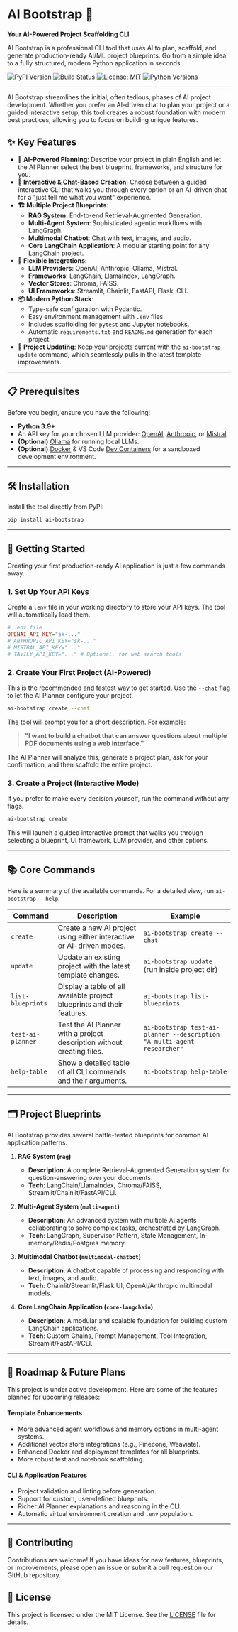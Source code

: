 # AI Bootstrap 🚀

**Your AI-Powered Project Scaffolding CLI**

AI Bootstrap is a professional CLI tool that uses AI to plan, scaffold, and generate production-ready AI/ML project blueprints. Go from a simple idea to a fully structured, modern Python application in seconds.

[![PyPI Version](https://img.shields.io/pypi/v/ai-bootstrap.svg)](https://pypi.org/project/ai-bootstrap/)
[![Build Status](https://img.shields.io/github/actions/workflow/status/your-username/ai-bootstrap/main.yml?branch=main)](https://github.com/your-username/ai-bootstrap/actions)
[![License: MIT](https://img.shields.io/badge/License-MIT-yellow.svg)](https://opensource.org/licenses/MIT)
[![Python Versions](https://img.shields.io/pypi/pyversions/ai-bootstrap.svg)](https://pypi.org/project/ai-bootstrap/)

---

AI Bootstrap streamlines the initial, often tedious, phases of AI project development. Whether you prefer an AI-driven chat to plan your project or a guided interactive setup, this tool creates a robust foundation with modern best practices, allowing you to focus on building unique features.

## ✨ Key Features

-   **🤖 AI-Powered Planning**: Describe your project in plain English and let the AI Planner select the best blueprint, frameworks, and structure for you.
-   **💬 Interactive & Chat-Based Creation**: Choose between a guided interactive CLI that walks you through every option or an AI-driven chat for a "just tell me what you want" experience.
-   **🏗️ Multiple Project Blueprints**:
    -   **RAG System**: End-to-end Retrieval-Augmented Generation.
    -   **Multi-Agent System**: Sophisticated agentic workflows with LangGraph.
    -   **Multimodal Chatbot**: Chat with text, images, and audio.
    -   **Core LangChain Application**: A modular starting point for any LangChain project.
-   **🔌 Flexible Integrations**:
    -   **LLM Providers**: OpenAI, Anthropic, Ollama, Mistral.
    -   **Frameworks**: LangChain, LlamaIndex, LangGraph.
    -   **Vector Stores**: Chroma, FAISS.
    -   **UI Frameworks**: Streamlit, Chainlit, FastAPI, Flask, CLI.
-   **📦 Modern Python Stack**:
    -   Type-safe configuration with Pydantic.
    -   Easy environment management with `.env` files.
    -   Includes scaffolding for `pytest` and Jupyter notebooks.
    -   Automatic `requirements.txt` and `README.md` generation for each project.
-   **🔄 Project Updating**: Keep your projects current with the `ai-bootstrap update` command, which seamlessly pulls in the latest template improvements.

---

## 📋 Prerequisites

Before you begin, ensure you have the following:

-   **Python 3.9+**
-   An API key for your chosen LLM provider: [OpenAI](https://platform.openai.com/), [Anthropic](https://www.anthropic.com/), or [Mistral](https://mistral.ai/).
-   **(Optional)** [Ollama](https://ollama.com/) for running local LLMs.
-   **(Optional)** [Docker](https://www.docker.com/) & VS Code [Dev Containers](https://code.visualstudio.com/docs/devcontainers/containers) for a sandboxed development environment.

---

## 🛠️ Installation

Install the tool directly from PyPI:

```sh
pip install ai-bootstrap
```

---

## 🎉 Getting Started

Creating your first production-ready AI application is just a few commands away.

### 1. Set Up Your API Keys

Create a `.env` file in your working directory to store your API keys. The tool will automatically load them.

```ini
# .env file
OPENAI_API_KEY="sk-..."
# ANTHROPIC_API_KEY="sk-..."
# MISTRAL_API_KEY="..."
# TAVILY_API_KEY="..." # Optional, for web search tools
```

### 2. Create Your First Project (AI-Powered)

This is the recommended and fastest way to get started. Use the `--chat` flag to let the AI Planner configure your project.

```sh
ai-bootstrap create --chat
```

The tool will prompt you for a short description. For example:

> **"I want to build a chatbot that can answer questions about multiple PDF documents using a web interface."**

The AI Planner will analyze this, generate a project plan, ask for your confirmation, and then scaffold the entire project.

### 3. Create a Project (Interactive Mode)

If you prefer to make every decision yourself, run the command without any flags.

```sh
ai-bootstrap create
```

This will launch a guided interactive prompt that walks you through selecting a blueprint, UI framework, LLM provider, and other options.

---

## 📚 Core Commands

Here is a summary of the available commands. For a detailed view, run `ai-bootstrap --help`.

| Command                   | Description                                                                 | Example                                                               |
| ------------------------- | --------------------------------------------------------------------------- | --------------------------------------------------------------------- |
| `create`                  | Create a new AI project using either interactive or AI-driven modes.        | `ai-bootstrap create --chat`                                          |
| `update`                  | Update an existing project with the latest template changes.                | `ai-bootstrap update` (run inside project dir)                        |
| `list-blueprints`         | Display a table of all available project blueprints and their features.     | `ai-bootstrap list-blueprints`                                        |
| `test-ai-planner`         | Test the AI Planner with a project description without creating files.      | `ai-bootstrap test-ai-planner --description "A multi-agent researcher"` |
| `help-table`              | Show a detailed table of all CLI commands and their arguments.              | `ai-bootstrap help-table`                                             |

---

## 🗂️ Project Blueprints

AI Bootstrap provides several battle-tested blueprints for common AI application patterns.

1.  **RAG System (`rag`)**
    -   **Description**: A complete Retrieval-Augmented Generation system for question-answering over your documents.
    -   **Tech**: LangChain/LlamaIndex, Chroma/FAISS, Streamlit/Chainlit/FastAPI/CLI.

2.  **Multi-Agent System (`multi-agent`)**
    -   **Description**: An advanced system with multiple AI agents collaborating to solve complex tasks, orchestrated by LangGraph.
    -   **Tech**: LangGraph, Supervisor Pattern, State Management, In-memory/Redis/Postgres memory.

3.  **Multimodal Chatbot (`multimodal-chatbot`)**
    -   **Description**: A chatbot capable of processing and responding with text, images, and audio.
    -   **Tech**: Chainlit/Streamlit/Flask UI, OpenAI/Anthropic multimodal models.

4.  **Core LangChain Application (`core-langchain`)**
    -   **Description**: A modular and scalable foundation for building custom LangChain applications.
    -   **Tech**: Custom Chains, Prompt Management, Tool Integration, Streamlit/FastAPI/CLI.

---

## 📝 Roadmap & Future Plans

This project is under active development. Here are some of the features planned for upcoming releases:

#### Template Enhancements
-   More advanced agent workflows and memory options in multi-agent systems.
-   Additional vector store integrations (e.g., Pinecone, Weaviate).
-   Enhanced Docker and deployment templates for all blueprints.
-   More robust test and notebook scaffolding.

#### CLI & Application Features
-   Project validation and linting before generation.
-   Support for custom, user-defined blueprints.
-   Richer AI Planner explanations and reasoning in the CLI.
-   Automatic virtual environment creation and `.env` population.

---

## 🤝 Contributing

Contributions are welcome! If you have ideas for new features, blueprints, or improvements, please open an issue or submit a pull request on our GitHub repository.

## 📜 License

This project is licensed under the MIT License. See the [LICENSE](LICENSE) file for details.
